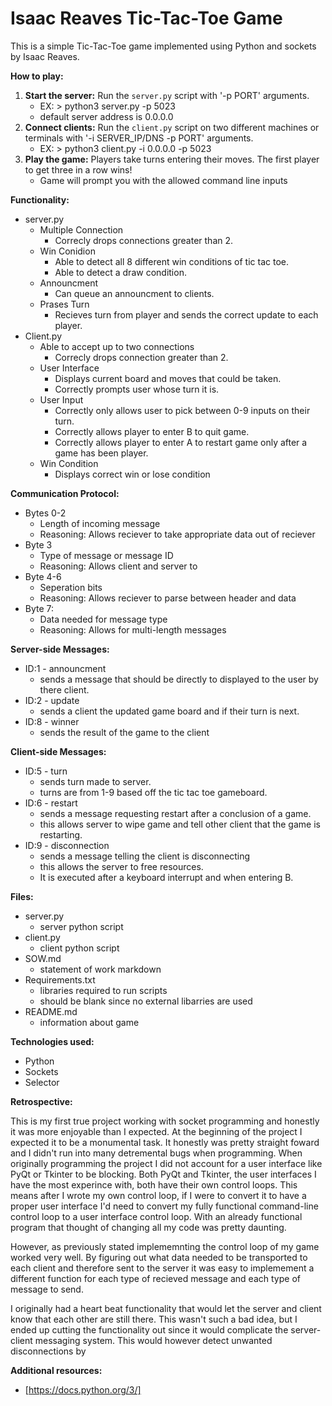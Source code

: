 # Isaac Reaves Tic-Tac-Toe Game 

This is a simple Tic-Tac-Toe game implemented using Python and sockets by Isaac Reaves.

**How to play:**
1. **Start the server:** Run the `server.py` script with '-p PORT' arguments.
    * EX: > python3 server.py -p 5023
    * default server address is 0.0.0.0
3. **Connect clients:** Run the `client.py` script on two different machines or terminals with '-i SERVER_IP/DNS -p PORT' arguments.
    * EX: > python3 client.py -i 0.0.0.0 -p 5023
5. **Play the game:** Players take turns entering their moves. The first player to get three in a row wins!
    * Game will prompt you with the allowed command line inputs

**Functionality:**
* server.py
  * Multiple Connection
    * Correcly drops connections greater than 2.
  * Win Conidion
    * Able to detect all 8 different win conditions of tic tac toe.
    * Able to detect a draw condition.
  * Announcment
    * Can queue an announcment to clients.
  * Prases Turn
    * Recieves turn from player and sends the correct update to each player.       
* Client.py
  * Able to accept up to two connections
    * Correcly drops connection greater than 2.
  * User Interface
    * Displays current board and moves that could be taken.
    * Correctly prompts user whose turn it is.
  * User Input
    * Correctly only allows user to pick between 0-9 inputs on their turn.
    * Correctly allows player to enter B to quit game.
    * Correctly allows player to enter A to restart game only after a game has been player.
  * Win Condition
    * Displays correct win or lose condition

**Communication Protocol:**
* Bytes 0-2
   * Length of incoming message
   * Reasoning: Allows reciever to take appropriate data out of reciever
* Byte 3
   * Type of message or message ID
   * Reasoning: Allows client and server to
* Byte 4-6
   * Seperation bits
   * Reasoning: Allows reciever to parse between header and data
* Byte 7:
   * Data needed for message type
   * Reasoning: Allows for multi-length messages

**Server-side Messages:**
* ID:1 - announcment
  * sends a message that should be directly to displayed to the user by there client. 
* ID:2 - update
  * sends a client the updated game board and if their turn is next.
* ID:8 - winner
  * sends the result of the game to the client
  
**Client-side Messages:**
* ID:5 - turn
  * sends turn made to server.
  * turns are from 1-9 based off the tic tac toe gameboard. 
* ID:6 - restart
  * sends a message requesting restart after a conclusion of a game.
  * this allows server to wipe game and tell other client that the game is restarting.
* ID:9 - disconnection
  * sends a message telling the client is disconnecting
  * this allows the server to free resources.
  * It is executed after a keyboard interrupt and when entering B.

**Files:**
* server.py
  * server python script
* client.py
  * client python script
* SOW.md
  * statement of work markdown
* Requirements.txt
  * libraries required to run scripts
  * should be blank since no external libarries are used
* README.md
  * information about game

**Technologies used:**
* Python
* Sockets
* Selector

**Retrospective:**

This is my first true project working with socket programming and honestly it was more enjoyable than I expected. At the beginning of the project I expected it to be a monumental task. It honestly was pretty straight foward and I didn't run into many detremental bugs when programming. When originally programming the project I did not account for a user interface like PyQt or Tkinter to be blocking. Both PyQt and Tkinter, the user interfaces I have the most experince with, both have their own control loops. This means after I wrote my own control loop, if I were to convert it to have a proper user interface I'd need to convert my fully functional command-line control loop to a user interface control loop. With an already functional program that thought of changing all my code was pretty daunting.

However, as previously stated implememnting the control loop of my game worked very well. By figuring out what data needed to be transported to each client and therefore sent to the server it was easy to implemement a different function for each type of recieved message and each type of message to send. 

I originally had a heart beat functionality that would let the server and client know that each other are still there. This wasn't such a bad idea, but I ended up cutting the functionality out since it would complicate the server-client messaging system. This would however detect unwanted disconnections by 

**Additional resources:**
* [https://docs.python.org/3/]
